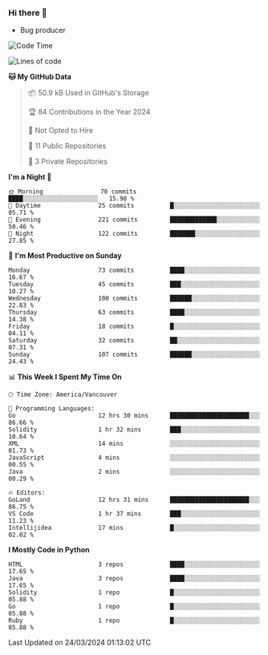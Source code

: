 ### Hi there 👋
* Bug producer


<!--START_SECTION:waka-->
![Code Time](http://img.shields.io/badge/Code%20Time-1%2C176%20hrs%203%20mins-blue)

![Lines of code](https://img.shields.io/badge/From%20Hello%20World%20I%27ve%20Written-105.2%20thousand%20lines%20of%20code-blue)

**🐱 My GitHub Data** 

> 📦 50.9 kB Used in GitHub's Storage 
 > 
> 🏆 84 Contributions in the Year 2024
 > 
> 🚫 Not Opted to Hire
 > 
> 📜 11 Public Repositories 
 > 
> 🔑 3 Private Repositories 
 > 
**I'm a Night 🦉** 

```text
🌞 Morning                70 commits          ████░░░░░░░░░░░░░░░░░░░░░   15.98 % 
🌆 Daytime                25 commits          █░░░░░░░░░░░░░░░░░░░░░░░░   05.71 % 
🌃 Evening                221 commits         █████████████░░░░░░░░░░░░   50.46 % 
🌙 Night                  122 commits         ███████░░░░░░░░░░░░░░░░░░   27.85 % 
```
📅 **I'm Most Productive on Sunday** 

```text
Monday                   73 commits          ████░░░░░░░░░░░░░░░░░░░░░   16.67 % 
Tuesday                  45 commits          ███░░░░░░░░░░░░░░░░░░░░░░   10.27 % 
Wednesday                100 commits         ██████░░░░░░░░░░░░░░░░░░░   22.83 % 
Thursday                 63 commits          ████░░░░░░░░░░░░░░░░░░░░░   14.38 % 
Friday                   18 commits          █░░░░░░░░░░░░░░░░░░░░░░░░   04.11 % 
Saturday                 32 commits          ██░░░░░░░░░░░░░░░░░░░░░░░   07.31 % 
Sunday                   107 commits         ██████░░░░░░░░░░░░░░░░░░░   24.43 % 
```


📊 **This Week I Spent My Time On** 

```text
🕑︎ Time Zone: America/Vancouver

💬 Programming Languages: 
Go                       12 hrs 30 mins      ██████████████████████░░░   86.66 % 
Solidity                 1 hr 32 mins        ███░░░░░░░░░░░░░░░░░░░░░░   10.64 % 
XML                      14 mins             ░░░░░░░░░░░░░░░░░░░░░░░░░   01.73 % 
JavaScript               4 mins              ░░░░░░░░░░░░░░░░░░░░░░░░░   00.55 % 
Java                     2 mins              ░░░░░░░░░░░░░░░░░░░░░░░░░   00.29 % 

🔥 Editors: 
GoLand                   12 hrs 31 mins      ██████████████████████░░░   86.75 % 
VS Code                  1 hr 37 mins        ███░░░░░░░░░░░░░░░░░░░░░░   11.23 % 
Intellijidea             17 mins             █░░░░░░░░░░░░░░░░░░░░░░░░   02.02 % 
```

**I Mostly Code in Python** 

```text
HTML                     3 repos             ████░░░░░░░░░░░░░░░░░░░░░   17.65 % 
Java                     3 repos             ████░░░░░░░░░░░░░░░░░░░░░   17.65 % 
Solidity                 1 repo              █░░░░░░░░░░░░░░░░░░░░░░░░   05.88 % 
Go                       1 repo              █░░░░░░░░░░░░░░░░░░░░░░░░   05.88 % 
Ruby                     1 repo              █░░░░░░░░░░░░░░░░░░░░░░░░   05.88 % 
```




 Last Updated on 24/03/2024 01:13:02 UTC
<!--END_SECTION:waka-->
